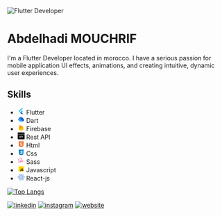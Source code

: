![Flutter Developer](https://media-exp1.licdn.com/dms/image/C4D16AQGHsDw12bZNtA/profile-displaybackgroundimage-shrink_200_800/0/1627756153947?e=1657152000&v=beta&t=Ugk86X5THzHyXAT9blPOXnv5pBwXFqOeee5cwPTKIL4)

# Abdelhadi MOUCHRIF

I'm a Flutter Developer located in morocco. I have a serious passion for mobile application UI effects, animations, and creating intuitive, dynamic user experiences.

## 
## Skills
<ul>
  <li><img src="flutter.png" height="16"/> Flutter</li>
  <li><img src="dart.png" height="16"/> Dart</li>
  <li><img src="firebase.png" height="16"/> Firebase</li>
  <li><img src="api.png" height="16"/> Rest API</li>
  <li><img src="html.png" height="16"/> Html</li>
  <li><img src="css.png" height="16"/> Css</li>
  <li><img src="sass.png" height="16"/> Sass</li>
  <li><img src="javascript.png" height="16"/> Javascript</li>
  <li><img src="react.png" height="16"/> React-js</li>
</ul>

[![Top Langs](https://github-readme-stats.vercel.app/api/top-langs/?username=mouchrif)](https://github.com/anuraghazra/github-readme-stats)

[<img src='https://cdn.jsdelivr.net/npm/simple-icons@3.0.1/icons/linkedin.svg' alt='linkedin' height='30'>](https://www.linkedin.com/in/abdelhadimouchrif/)  [<img src='https://cdn.jsdelivr.net/npm/simple-icons@3.0.1/icons/instagram.svg' alt='instagram' height='30'>](https://www.instagram.com/i_love_flutter/)  [<img src='https://cdn.jsdelivr.net/npm/simple-icons@3.0.1/icons/icloud.svg' alt='website' height='30'>](https://amouchrif.netlify.app)  













